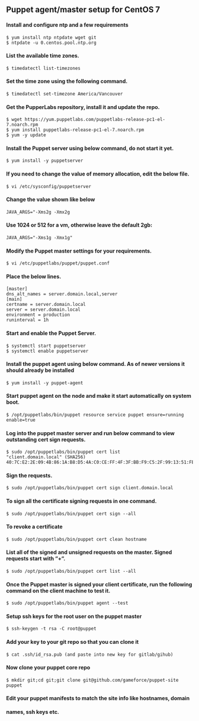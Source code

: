 ## Puppet agent/master setup for CentOS 7
#### Install and configure ntp and a few requirements
```
$ yum install ntp ntpdate wget git
$ ntpdate -u 0.centos.pool.ntp.org
```
#### List the available time zones.
```
$ timedatectl list-timezones
```
#### Set the time zone using the following command.
```
$ timedatectl set-timezone America/Vancouver
```
#### Get the PupperLabs repository, install it and update the repo.
```
$ wget https://yum.puppetlabs.com/puppetlabs-release-pc1-el-7.noarch.rpm
$ yum install puppetlabs-release-pc1-el-7.noarch.rpm
$ yum -y update
```
#### Install the Puppet server using below command, do not start it yet.
```
$ yum install -y puppetserver
```
#### If you need to change the value of memory allocation, edit the below file.
```
$ vi /etc/sysconfig/puppetserver
```
#### Change the value shown like below
```
JAVA_ARGS="-Xms2g -Xmx2g
```
#### Use 1024 or 512 for a vm, otherwise leave the default 2gb:
```
JAVA_ARGS="-Xms1g -Xmx1g"
```
#### Modify the Puppet master settings for your requirements.
```
$ vi /etc/puppetlabs/puppet/puppet.conf
```
#### Place the below lines.
```
[master]
dns_alt_names = server.domain.local,server
[main]
certname = server.domain.local
server = server.domain.local
environment = production
runinterval = 1h
```
#### Start and enable the Puppet Server.
```
$ systemctl start puppetserver
$ systemctl enable puppetserver
```
#### Install the puppet agent using below command. As of newer versions it should already be installed
```
$ yum install -y puppet-agent
```
#### Start puppet agent on the node and make it start automatically on system boot.
```
$ /opt/puppetlabs/bin/puppet resource service puppet ensure=running enable=true
```
#### Log into the puppet master server and run below command to view outstanding cert sign requests.
```
$ sudo /opt/puppetlabs/bin/puppet cert list
"client.domain.local" (SHA256) 40:7C:E2:2E:09:4B:86:1A:B8:D5:4A:C0:CE:FF:4F:3F:BB:F9:C5:2F:99:13:51:FE:C7:22:F3:FE:6A:65:48:85
```
#### Sign the requests.
```
$ sudo /opt/puppetlabs/bin/puppet cert sign client.domain.local
```
#### To sign all the certificate signing requests in one command.
```
$ sudo /opt/puppetlabs/bin/puppet cert sign --all
```
#### To revoke a certificate
```
$ sudo /opt/puppetlabs/bin/puppet cert clean hostname
```
#### List all of the signed and unsigned requests on the master. Signed requests start with “+“.
```
$ sudo /opt/puppetlabs/bin/puppet cert list --all
```
#### Once the Puppet master is signed your client certificate, run the following command on the client machine to test it.
```
$ sudo /opt/puppetlabs/bin/puppet agent --test
```
#### Setup ssh keys for the root user on the puppet master
```
$ ssh-keygen -t rsa -C root@puppet
```
#### Add your key to your git repo so that you can clone it
```
$ cat .ssh/id_rsa.pub (and paste into new key for gitlab/gihub)
```
#### Now clone your puppet core repo
```
$ mkdir git;cd git;git clone git@github.com/gameforce/puppet-site puppet
```
#### Edit your puppet manifests to match the site info like hostnames, domain
#### names, ssh keys etc.
